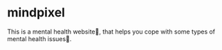 # mindpixel
This is a mental health website🧠, that helps you cope with some types of mental health issues🧘.
